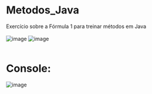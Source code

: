 # Metodos_Java
Exercício sobre a Fórmula 1 para treinar métodos em Java
<br>
<br>
![image](https://github.com/guiKD/Metodos_Java/assets/125158583/21bba328-1cb9-4ca6-9407-24ead0282f55)
![image](https://github.com/guiKD/Metodos_Java/assets/125158583/a26ee3f3-6c97-4f93-9b1d-d9fd98b6b175)
<br>
<br>
# Console:
![image](https://github.com/guiKD/Metodos_Java/assets/125158583/4024b2b2-fd5f-4383-8942-12f0337396e6)
